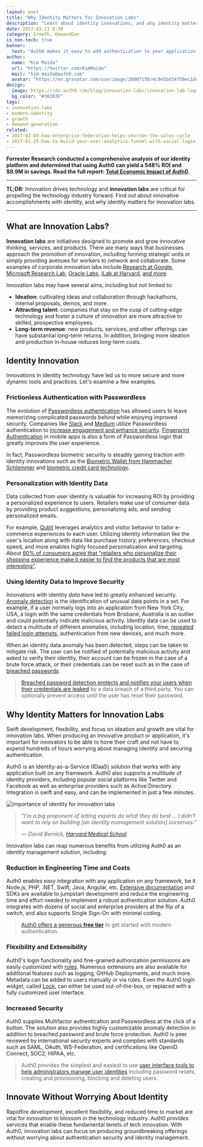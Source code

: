 ```yaml
---
layout: post
title: "Why Identity Matters for Innovation Labs"
description: "Learn about identity innovations, and why identity matters for innovation labs."
date: 2017-03-21 8:30
category: Growth, DemandGen
is_non-tech: true
banner:
  text: "Auth0 makes it easy to add authentication to your application."
author:
  name: "Kim Maida"
  url: "https://twitter.com/KimMaida"
  mail: "kim.maida@auth0.com"
  avatar: "https://en.gravatar.com/userimage/20807150/4c9e5bd34750ec1dcedd71cb40b4a9ba.png"
design:
  image: https://cdn.auth0.com/blog/innovation-labs/innovation-lab-logo.png
  bg_color: "#38383F"
tags:
- innovation-labs
- modern-identity
- growth
- demand-generation
related:
- 2017-02-03-how-enterprise-federation-helps-shorten-the-sales-cycle
- 2017-01-25-how-to-build-your-user-analytics-funnel-with-social-login
---
```


<div class="alert alert-info alert-icon">
  <i class="icon-budicon-500"></i>
  <strong>Forrester Research conducted a comprehensive analysis of our identity platform and determined that using Auth0 can yield a 548% ROI and $9.9M in savings. Read the full report: <a href="https://resources.auth0.com/forrester-tei-research-case-study/">Total Economic Impact of Auth0</a>.</strong>
</div>

---

**TL;DR:** Innovation drives technology and **innovation labs** are critical for propelling the technology industry forward. Find out about innovative accomplishments with identity, and why identity matters for innovation labs.

---

## What are Innovation Labs?

**Innovation labs** are initiatives designed to promote and grow innovative thinking, services, and products. There are many ways that businesses approach the promotion of innovation, including forming strategic units or simply providing avenues for workers to network and collaborate. Some examples of corporate innovation labs include [Research at Google](https://research.google.com/), [Microsoft Research Lab](https://www.microsoft.com/en-us/research/), [Oracle Labs](https://labs.oracle.com/pls/apex/f?p=labs:15:0), [iLab at Harvard](https://i-lab.harvard.edu/), [and more](https://www.cbinsights.com/blog/corporate-innovation-labs/).

Innovation labs may have several aims, including but not limited to:

* **Ideation**: cultivating ideas and collaboration through hackathons, internal proposals, demos, and more.
* **Attracting talent**: companies that stay on the cusp of cutting-edge technology and foster a culture of innovation are more attractive to skilled, prospective employees.
* **Long-term revenue**: new products, services, and other offerings can have substantial long-term returns. In addition, bringing more ideation and production in-house reduces long-term costs.

## Identity Innovation

Innovations in identity technology have led us to more secure and more dynamic tools and practices. Let's examine a few examples.

### Frictionless Authentication with Passwordless

The evolution of [Passwordless authentication](https://auth0.com/passwordless) has allowed users to leave memorizing complicated passwords behind while enjoying improved security. Companies like [Slack](https://slack.com) and [Medium](https://medium.com) utilize Passwordless authentication to [increase engagement and enhance security](https://aws.amazon.com/blogs/startups/increase-engagement-and-enhance-security-with-passwordless-authentication/). [Fingerprint Authentication](https://auth0.com/learn/fingerprint-authentication/) in mobile apps is also a form of Passwordless login that greatly improves the user experience.

In fact, Passwordless biometric security is steadily gaining traction with identity innovations such as the [Biometric Wallet from Hammacher Schlemmer](http://www.hammacher.com/Product/81863) and [biometric credit card technology](http://www.sdcexec.com/news/12214482/new-biometric-credit-card-technology-is-an-important-advance-in-fraud-prevention).

### Personalization with Identity Data

Data collected from user identity is valuable for increasing ROI by providing a personalized experience to users. Retailers make use of consumer data by providing product suggestions, personalizing ads, and sending personalized emails.

For example, [Qubit](http://www.qubit.com/) leverages analytics and visitor behavior to tailor e-commerce experiences to each user. Utilizing identity information like the user's location along with data like purchase history, preferences, checkout speed, and more enables highly focused personalization and targeting. About [60% of consumers agree that "retailers who personalize their shopping experience make it easier to find the products that are most interesting"](http://www.marketingcharts.com/online/online-shoppers-prove-receptive-to-retailers-personalization-tactics-27413/).

### Using Identity Data to Improve Security

Innovations with identity _data_ have led to greatly enhanced security. [Anomaly detection](https://auth0.com/learn/anomaly-detection/) is the identification of unusual data points in a set. For example, if a user normally logs into an application from New York City, USA, a login with the same credentials from Brisbane, Australia is an outlier and could potentially indicate malicious activity. Identity data can be used to detect a multitude of different anomalies, including location, time, [repeated failed login attempts](https://en.wikipedia.org/wiki/Brute-force_attack), authentication from new devices, and much more.

When an identity data anomaly has been detected, steps can be taken to mitigate risk. The user can be notified of potentially malicious activity and asked to verify their identity, their account can be frozen in the case of a brute force attack, or their credentials can be reset such as in the case of [breached passwords](https://auth0.com/breached-passwords).

> [Breached password detection protects and notifies your users when their credentials are leaked](https://auth0.com/breached-passwords) by a data breach of a third party. You can optionally prevent access until the user has reset their password.

## Why Identity Matters for Innovation Labs

Swift development, flexibility, and focus on ideation and growth are vital for innovation labs. When producing an innovative product or application, it's important for innovators to be able to hone their craft and not have to expend hundreds of hours worrying about managing identity and securing authentication.

Auth0 is an Identity-as-a-Service (IDaaS) solution that works with any application built on any framework. Auth0 also supports a multitude of identity providers, including popular social platforms like Twitter and Facebook as well as enterprise providers such as Active Directory. Integration is swift and easy, and can be implemented in just a few minutes.

![importance of identity for innovation labs](https://cdn.auth0.com/blog/innovation-labs/innovation-labs.png)

> _"I'm a big proponent of letting experts do what they do best ... I didn't want to rely on building [an identity management solution] ourselves."_
>
>— _David Bernick, [Harvard Medical School](https://auth0.com/learn/harvard-medical-school-identity-secures-nih-research/)_

Innovation labs can reap numerous benefits from utilizing Auth0 as an identity management solution, including:

### Reduction in Engineering Time and Costs

Auth0 enables easy integration with any application on any framework, be it Node.js, PHP, .NET, Swift, Java, Angular, etc. [Extensive documentation](https://auth0.com/docs) and SDKs are available to jumpstart development and reduce the engineering time and effort needed to implement a robust authentication solution. Auth0 integrates with dozens of social and enterprise providers at the flip of a switch, and also supports Single Sign-On with minimal coding.

> [Auth0 offers a generous **free tier**](https://auth0.com/pricing) to get started with modern authentication.

### Flexibility and Extensibility

Auth0's login functionality and fine-grained authorization permissions are easily customized with [rules](https://auth0.com/docs/rules). Numerous extensions are also available for additional features such as logging, GitHub Deployments, and much more. Metadata can be added to users manually or via rules. Even the Auth0 login widget, called [Lock](https://auth0.com/lock), can either be used out-of-the-box, or replaced with a fully customized user interface.

### Increased Security

Auth0 supplies Multifactor authentication and Passwordless at the click of a button. The solution also provides highly customizable anomaly detection in addition to breached password and brute force protection. Auth0 is peer reviewed by international security experts and complies with standards such as SAML, OAuth, WS-Federation, and certifications like OpenID Connect, SOC2, HIPAA, etc.

> Auth0 provides the simplest and easiest to use [user interface tools to help administrators manage user identities](https://auth0.com/user-management) including password resets, creating and provisioning, blocking and deleting users.

## Innovate Without Worrying About Identity

Rapidfire development, excellent flexibility, and reduced time to market are vital for innovation to blossom in the technology industry. Auth0 provides services that enable these fundamental tenets of tech innovation. With Auth0, innovation labs can focus on producing groundbreaking offerings without worrying about authentication security and identity management.

